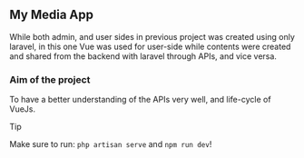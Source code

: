 ## My Media App
While both admin, and user sides in previous project was created using only laravel, in this one Vue was used for user-side while contents were created and shared from the backend with laravel through APIs, and vice versa.

### Aim of the project
To have a better understanding of the APIs very well, and life-cycle of VueJs.

>[!TIP]
> Make sure to run:
>`php artisan serve` and
>`npm run dev`!
